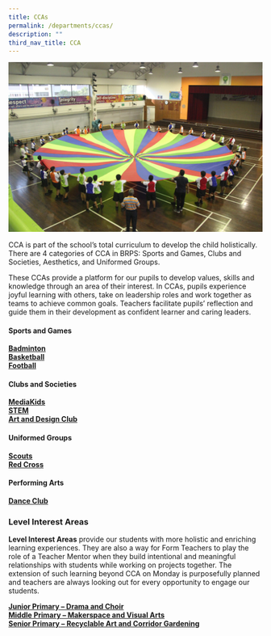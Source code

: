 ```yaml
---
title: CCAs
permalink: /departments/ccas/
description: ""
third_nav_title: CCA
---
```

![](/images/CCA-Page-Banner2.jpg)

<p>CCA is part of the school&rsquo;s total curriculum to develop the child holistically. There are 4 categories of CCA in BRPS: Sports and Games, Clubs and Societies, Aesthetics, and Uniformed Groups.</p>
<p>These CCAs provide a&nbsp;platform for our pupils to develop values, skills and knowledge&nbsp;through an area&nbsp;of their interest. In CCAs, pupils experience joyful&nbsp;learning with others, take on leadership roles and work&nbsp;together as teams to achieve common goals. Teachers facilitate pupils&rsquo; reflection&nbsp;and guide them in their development&nbsp;as confident learner and caring leaders.</p>
<h4><strong>Sports and Games</strong></h4>
<p><a href="https://blangahrisepri.moe.edu.sg/departments/ccas/badminton/"><strong>Badminton</strong></a><br /><a href="https://blangahrisepri.moe.edu.sg/departments/ccas/basketball/"><strong>Basketball</strong></a><br /><a href="https://blangahrisepri.moe.edu.sg/departments/ccas/football/"><strong>Football</strong></a></p>
<h4><strong>Clubs and Societies</strong></h4>
<p><strong><a href="https://blangahrisepri.moe.edu.sg/departments/ccas/mediakids/">MediaKids</a></strong><br /><strong><a href="https://blangahrisepri.moe.edu.sg/departments/ccas/stem/">STEM</a></strong><br /><strong><a href="https://blangahrisepri.moe.edu.sg/departments/ccas/art-and-design-club/">Art and Design Club</a></strong></p>
<h4><strong>Uniformed Groups</strong></h4>
<p><strong><a href="https://blangahrisepri.moe.edu.sg/departments/ccas/scout/">Scouts</a></strong><br /><strong><a href="https://blangahrisepri.moe.edu.sg/departments/ccas/red-cross/">Red Cross</a></strong></p>
<h4><strong>Performing Arts</strong></h4>
<p><strong><a href="https://blangahrisepri.moe.edu.sg/departments/ccas/dance-club/">Dance Club</a></strong></p>
<h3><strong>Level Interest Areas</strong></h3>
<p><strong>Level Interest Areas</strong>&nbsp;provide our students with more holistic and enriching learning experiences. They are also a way for Form Teachers to play the role of a Teacher Mentor when they build intentional and meaningful relationships with students while working on projects together. The extension of such learning beyond CCA on Monday is purposefully planned and teachers are always looking out for every opportunity to engage our students.</p>
<p><strong><a href="https://blangahrisepri.moe.edu.sg/level-interest-areas/">Junior Primary &ndash; Drama and Choir</a><br /></strong><strong><a href="https://blangahrisepri.moe.edu.sg/middle-primary-makerspace-and-visual-arts/">Middle Primary &ndash; Makerspace and Visual Arts</a><br /></strong><strong><a href="https://blangahrisepri.moe.edu.sg/senior-primary-recyclable-art-and-corridor-gardening/">Senior Primary &ndash; Recyclable Art and Corridor Gardening</a></strong></p>